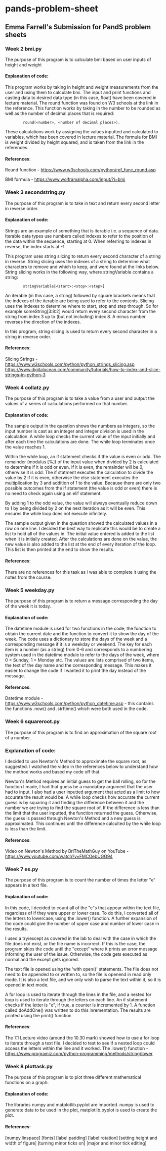 # pands-problem-sheet
## Emma Farrell's Submission for PandS problem sheets

### Week 2 bmi.py 
The purpose of this program is to calculate bmi based on user inputs of height and weight
#### Explanation of code:
This program works by taking in height and weight measurements from the user and using them to calculate bmi. The input and print functions and casting data to desired data type (in this case, float) have been covered in lecture material. The round function was found on W3 schools at the link in the reference. This function works by taking in the number to be rounded as well as the number of decimal places that is required: 
            
            round(<number>, <number of decimal places>). 

These calculations work by assigning the values inputted and calculated to variables, which has been covered in lecture material. 
The formula for BMI is weight divided by height squared, and is taken from the link in the references.
#### References:
Round function - https://www.w3schools.com/python/ref_func_round.asp

BMI formula - https://www.wolframalpha.com/input/?i=bmi
        

### Week 3 secondstring.py
The purpose of this program is to take in text and return every second letter in reverse order.
#### Explanation of code:
Strings are an example of something that is iterable i.e. a sequence of data. Iterable data types use numbers called indexes to refer to the position of the data within the sequence, starting at 0. When referring to indexes in reverse, the index starts at -1. 
        
This program uses string slicing to return every second character of a string in reverse. String slicing uses the indexes of a string to determine what characters to remove and which to keep, and were found at the links below. 
String slicing works in the following way, where stringVariable contains a string:
            
            stringVariable[<start>:<stop>:<step>]
        
An iterable (in this case, a string) followed by square brackets means that the indexes of the iterable are being used to refer to the contents. Slicing uses the indexes to determine where to start, stop and step through. So for example someString[3:8:2] would return every second character from the string from index 3 up to (but not including) index 8. A minus number reverses the direction of the indexes. 
        
In this program, string slicing is used to return every second character in a string in reverse order.
#### References:
Slicing Strings - https://www.w3schools.com/python/python_strings_slicing.asp
https://www.digitalocean.com/community/tutorials/how-to-index-and-slice-strings-in-python-3


### Week 4 collatz.py
The purpose of this program is to take a value from a user and output the values of a series of calculations performed on that number.
#### Explanation of code:
The sample output in the question shows the numbers as integers, so the input number is cast as an integer and integer division is used in the calculation. A while loop checks the current value of the input initially and after each time the calculations are done. The while loop terminates once the value reaches 1. 
        
Within the while loop, an if statement checks if the value is even or odd. The remainder (modulus [%]) of the input value when divided by 2 is calculated to determine if it is odd or even. If it is even, the remainder will be 0, otherwise it is odd. The if statment executes the calculation to divide the value by 2 if it is even, otherwise the else statement executes the multiplication by 3 and addition of 1 to the value. Because there are only two possible outcomes from the if statement (the value is odd or even) there is no need to check again using an elif statement. 
        
By adding 1 to the odd value, the value will always eventually reduce down to 1 by being divided by 2 on the next iteration as it will be even. This ensures the while loop does not execute infinitely. 
        
The sample output given in the question showed the calculated values in a row on one line. I decided the best way to replicate this would be to create a list to hold all of the values in. The initial value entered is added to the list when it is initially created. After the calculations are done on the value, the new value is also added to the list at the end of every iteration of the loop. This list is then printed at the end to show the results.

#### References:
There are no references for this task as I was able to complete it using the notes from the course. 

### Week 5 weekday.py
The purpose of this program is to return a message corresponding the day of the week it is today.
#### Explanation of code:
The datetime module is used for two functions in the code; the function to obtain the current date and the function to convert it to show the day of the week. The code uses a dictionary to store the days of the week and a corresponding message if it is a weekday or weekend. The key for each item is a number (as a string) from 0-6 and corresponds to a numbering system used in the datetime module to refer to the days of the week, where 0 = Sunday, 1 = Monday etc. The values are lists comprised of two items, the text of the day name and the corresponding message. This makes it easier to change the code if I wanted it to print the day instead of the message. 

#### References:
Datetime module - https://www.w3schools.com/python/python_datetime.asp - this contains the functions .now() and .strftime() which were both used in the code.

### Week 6 squareroot.py
The purpose of this program is to find an approximation of the square root of a number. 
### Explanation of code:
I decided to use Newton's Method to approximate the square root, as suggested. I watched the video in the references below to understand how the method works and based my code off that.

Newton's Method requires an initial guess to get the ball rolling, so for the function I made, I had that guess be a mandatory argument that the user had to input. I also had a user inputted argument that acted as a limit to how accurate the result would be. A while loop checks how accurate the current guess is by squaring it and finding the difference between it and the number we are trying to find the square root of. If the difference is less than the limit that the user inputted, the function returned the guess. Otherwise, the guess is passed through Newton's Method and a new guess is approximated. This continues until the difference calculted by the while loop is less than the limit. 

#### References:
Video on Newton's Method by BriTheMathGuy on YouTube - https://www.youtube.com/watch?v=FMCOebUGG94

### Week 7 es.py
The purpose of this program is to count the number of times the letter "e" appears in a text file.
#### Explanation of code:
In this code, I decided to count all of the "e"s that appear within the text file, regardless of if they were upper or lower case. To do this, I converted all of the letters to lowercase, using the .lower() function. A further expansion of the code could give the number of upper case and number of lower case in the results. 

I used a try/except as covered in the lab to deal with the case in which the file does not exist, or the file name is incorrect. If this is the case, the program skips the code until the "except" where it prints an error message informing the user of the issue. Otherwise, the code gets executed as normal and the except gets ignored.
        
The text file is opened using the 'with open()' statements. The file does not need to be appended to or written to, so the file is openend in read only mode. It is also a text file, and we only wish to parse the text within it, so it is opened in text mode. 
        
A for loop is used to iterate through the lines in the file, and a nested for loop is used to iterate through the letters on each line. An if statement checks if the letter is "e", if true, a counter is incremented by 1. A function called doAddOne() was written to do this inrementation. The results are printed using the print() function.
        
#### References:
The 7.1 Lecture video (around the 10.30 mark) showed how to use a for loop to iterate through a text file. I decided to test to see if a nested loop could access the letters within the line and it worked. 
The .lower() function - https://www.programiz.com/python-programming/methods/string/lower

### Week 8 plottask.py
The purpose of this program is to plot three different mathematical functions on a graph.
#### Explanation of code:
The libraries numpy and matplotlib.pyplot are imported. numpy is used to generate data to be used in the plot, matplotlib.pyplot is used to create the plot. 
#### References:
[numpy.linspace]
[fonts]
[label padding]
[label rotation]
[setting height and width of figure]
[turning minor ticks on]
[major and minor tick editing]